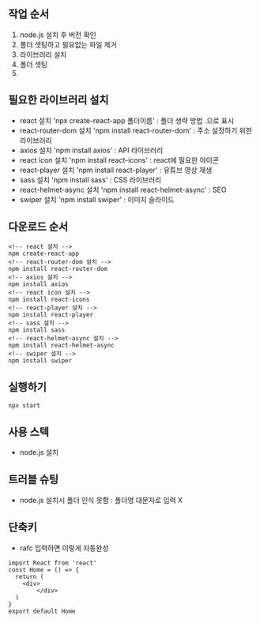 

## 작업 순서
1. node.js 설치 후 버전 확인
2. 폴더 셋팅하고 필요없는 파일 제거
3. 라이브러리 설치
4. 폴더 셋팅
5.
## 필요한 라이브러리 설치
- react 설치 'npx create-react-app 폴더이름' : 폴더 생략 방법 .으로 표시
- react-router-dom 설치 'npm install react-router-dom' : 주소 설정하기 위한 라이브러리
- axios 설치 'npm install axios' : API 라이브러리
- react icon 설치 'npm install react-icons' : react에 필요한 아이콘
- react-player 설치 'npm install react-player' : 유튜브 영상 재생
- sass 설치 'npm install sass' : CSS 라이브러리
- react-helmet-async 설치 'npm install react-helmet-async' : SEO
- swiper 설치 'npm install swiper' : 이미지 슬라이드
## 다운로드 순서
````
<!-- react 설치 -->
npm create-react-app
<!-- react-router-dom 설치 -->
npm install react-router-dom
<!-- axios 설치 -->
npm install axios
<!-- react icon 설치 -->
npm install react-icons
<!-- react-player 설치 -->
npm install react-player
<!-- sass 설치 -->
npm install sass
<!-- react-helmet-async 설치 -->
npm install react-helmet-async
<!-- swiper 설치 -->
npm install swiper
````
## 실행하기
````
npx start
````
## 사용 스텍
- node.js 설치
## 트러블 슈팅
- node.js 설치시 폴더 인식 못함 :
폴더명 대문자로 입력 X
## 단축키
- rafc 입력하면 이렇게 자동완성
````
import React from 'react'
const Home = () => {
  return (
    <div>
        </div>
  )
}
export default Home
````